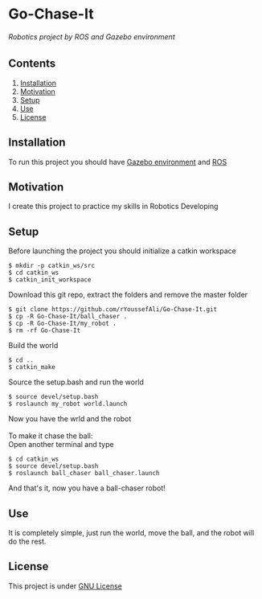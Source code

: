 # Go-Chase-It
###### Robotics project by ROS and Gazebo environment

## Contents
1. [Installation](#Installation)
2. [Motivation](#Motivation)
3. [Setup](#Setup)
4. [Use](#Use)
5. [License](#License)

## Installation
To run this project you should have [Gazebo environment](http://gazebosim.org/) and [ROS](https://www.ros.org/)

## Motivation
I create this project to practice my skills in Robotics Developing

## Setup
Before launching the project you should initialize a catkin workspace
```
$ mkdir -p catkin_ws/src
$ cd catkin_ws
$ catkin_init_workspace
```
Download this git repo, extract the folders and remove the master folder
```
$ git clone https://github.com/rYoussefAli/Go-Chase-It.git
$ cp -R Go-Chase-It/ball_chaser .
$ cp -R Go-Chase-It/my_robot .
$ rm -rf Go-Chase-It
```
Build the world
```
$ cd ..
$ catkin_make
```
Source the setup.bash and run the world
```
$ source devel/setup.bash
$ roslaunch my_robot world.launch
```
Now you have the wrld and the robot<br><br>
To make it chase the ball: <br>
Open another terminal and type
```
$ cd catkin_ws
$ source devel/setup.bash
$ roslaunch ball_chaser ball_chaser.launch
```
And that's it, now you have a ball-chaser robot!

## Use
It is completely simple, just run the world, move the ball, and the robot will do the rest.

## License
This project is under [GNU License](https://github.com/YoussefAli99/Go-Chase-It/blob/master/LICENSE)

